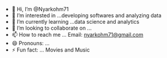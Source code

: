 - 👋 Hi, I’m @Nyarkohm71
- 👀 I’m interested in ...developing softwares and analyzing data
- 🌱 I’m currently learning ...data science and analytics
- 💞️ I’m looking to collaborate on ...
- 📫 How to reach me ... Email: nyarkohm71@gmail.com
- 😄 Pronouns: ...
- ⚡ Fun fact: ... Movies and Music

<!---
Nyarkohm71/Nyarkohm71 is a ✨ special ✨ repository because its `README.md` (this file) appears on your GitHub profile.
You can click the Preview link to take a look at your changes.
--->
